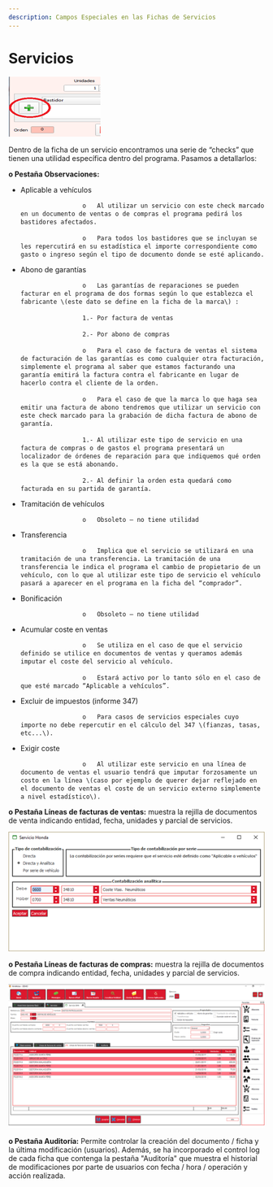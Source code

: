 ```yaml
---
description: Campos Especiales en las Fichas de Servicios
---
```


# Servicios

![](../../.gitbook/assets/image%20%28319%29.png)

Dentro de la ficha de un servicio encontramos una serie de “checks” que tienen una utilidad específica dentro del programa. Pasamos a detallarlos:

**o   Pestaña Observaciones:**

* Aplicable a vehículos

                       o   Al utilizar un servicio con este check marcado en un documento de ventas o de compras el programa pedirá los bastidores afectados.

                       o   Para todos los bastidores que se incluyan se les repercutirá en su estadística el importe correspondiente como gasto o ingreso según el tipo de documento donde se esté aplicando.

* Abono de garantías

                       o   Las garantías de reparaciones se pueden facturar en el programa de dos formas según lo que establezca el fabricante \(este dato se define en la ficha de la marca\) :

                       1.- Por factura de ventas

                       2.- Por abono de compras

                       o   Para el caso de factura de ventas el sistema de facturación de las garantías es como cualquier otra facturación, simplemente el programa al saber que estamos facturando una garantía emitirá la factura contra el fabricante en lugar de hacerlo contra el cliente de la orden.

                       o   Para el caso de que la marca lo que haga sea emitir una factura de abono tendremos que utilizar un servicio con este check marcado para la grabación de dicha factura de abono de garantía.

                       1.- Al utilizar este tipo de servicio en una factura de compras o de gastos el programa presentará un localizador de órdenes de reparación para que indiquemos qué orden es la que se está abonando.

                       2.- Al definir la orden esta quedará como facturada en su partida de garantía.

* Tramitación de vehículos

                       o   Obsoleto – no tiene utilidad

* Transferencia

                       o   Implica que el servicio se utilizará en una tramitación de una transferencia. La tramitación de una transferencia le indica el programa el cambio de propietario de un vehículo, con lo que al utilizar este tipo de servicio el vehículo pasará a aparecer en el programa en la ficha del “comprador”.

* Bonificación

                       o   Obsoleto – no tiene utilidad

* Acumular coste en ventas

                       o   Se utiliza en el caso de que el servicio definido se utilice en documentos de ventas y queramos además imputar el coste del servicio al vehículo.

                       o   Estará activo por lo tanto sólo en el caso de que esté marcado “Aplicable a vehículos”.

* Excluir de impuestos \(informe 347\)

                       o   Para casos de servicios especiales cuyo importe no debe repercutir en el cálculo del 347 \(fianzas, tasas, etc...\).

* Exigir coste

                       o   Al utilizar este servicio en una línea de documento de ventas el usuario tendrá que imputar forzosamente un costo en la línea \(caso por ejemplo de querer dejar reflejado en el documento de ventas el coste de un servicio externo simplemente a nivel estadístico\).

**o   Pestaña Líneas de facturas de ventas:** muestra la rejilla de documentos de venta indicando entidad, fecha, unidades y parcial de servicios.

![](../../.gitbook/assets/image%20%2855%29.png)

**o   Pestaña Líneas de facturas de compras:** muestra la rejilla de documentos de compra indicando entidad, fecha, unidades y parcial de servicios.

![](../../.gitbook/assets/image%20%28441%29.png)

**o   Pestaña Auditoría:** Permite controlar la creación del documento / ficha y la última modificación \(usuarios\). Además, se ha incorporado el control log de cada ficha que contenga la pestaña "Auditoría" que muestra el historial de modificaciones por parte de usuarios con fecha / hora / operación y acción realizada.

